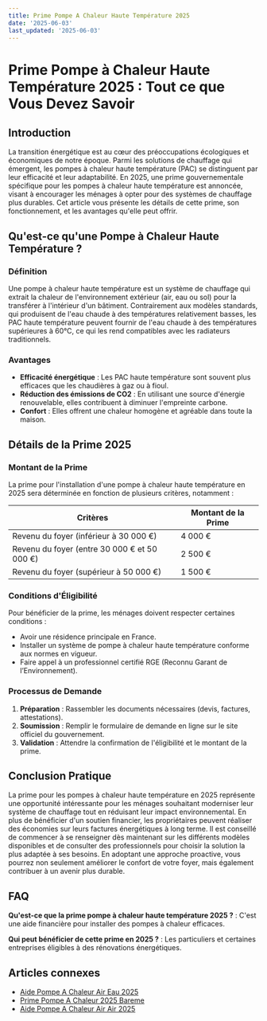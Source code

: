 ```yaml
---
title: Prime Pompe A Chaleur Haute Température 2025
date: '2025-06-03'
last_updated: '2025-06-03'
---
```


# Prime Pompe à Chaleur Haute Température 2025 : Tout ce que Vous Devez Savoir

## Introduction

La transition énergétique est au cœur des préoccupations écologiques et économiques de notre époque. Parmi les solutions de chauffage qui émergent, les pompes à chaleur haute température (PAC) se distinguent par leur efficacité et leur adaptabilité. En 2025, une prime gouvernementale spécifique pour les pompes à chaleur haute température est annoncée, visant à encourager les ménages à opter pour des systèmes de chauffage plus durables. Cet article vous présente les détails de cette prime, son fonctionnement, et les avantages qu'elle peut offrir.

## Qu'est-ce qu'une Pompe à Chaleur Haute Température ?

### Définition

Une pompe à chaleur haute température est un système de chauffage qui extrait la chaleur de l'environnement extérieur (air, eau ou sol) pour la transférer à l'intérieur d'un bâtiment. Contrairement aux modèles standards, qui produisent de l'eau chaude à des températures relativement basses, les PAC haute température peuvent fournir de l'eau chaude à des températures supérieures à 60°C, ce qui les rend compatibles avec les radiateurs traditionnels.

### Avantages

- **Efficacité énergétique** : Les PAC haute température sont souvent plus efficaces que les chaudières à gaz ou à fioul.
- **Réduction des émissions de CO2** : En utilisant une source d'énergie renouvelable, elles contribuent à diminuer l'empreinte carbone.
- **Confort** : Elles offrent une chaleur homogène et agréable dans toute la maison.

## Détails de la Prime 2025

### Montant de la Prime

La prime pour l'installation d'une pompe à chaleur haute température en 2025 sera déterminée en fonction de plusieurs critères, notamment :

| Critères                           | Montant de la Prime |
|------------------------------------|---------------------|
| Revenu du foyer (inférieur à 30 000 €) | 4 000 €             |
| Revenu du foyer (entre 30 000 € et 50 000 €) | 2 500 €             |
| Revenu du foyer (supérieur à 50 000 €) | 1 500 €             |

### Conditions d'Éligibilité

Pour bénéficier de la prime, les ménages doivent respecter certaines conditions :

- Avoir une résidence principale en France.
- Installer un système de pompe à chaleur haute température conforme aux normes en vigueur.
- Faire appel à un professionnel certifié RGE (Reconnu Garant de l’Environnement).

### Processus de Demande

1. **Préparation** : Rassembler les documents nécessaires (devis, factures, attestations).
2. **Soumission** : Remplir le formulaire de demande en ligne sur le site officiel du gouvernement.
3. **Validation** : Attendre la confirmation de l'éligibilité et le montant de la prime.

## Conclusion Pratique

La prime pour les pompes à chaleur haute température en 2025 représente une opportunité intéressante pour les ménages souhaitant moderniser leur système de chauffage tout en réduisant leur impact environnemental. En plus de bénéficier d'un soutien financier, les propriétaires peuvent réaliser des économies sur leurs factures énergétiques à long terme. Il est conseillé de commencer à se renseigner dès maintenant sur les différents modèles disponibles et de consulter des professionnels pour choisir la solution la plus adaptée à ses besoins. En adoptant une approche proactive, vous pourrez non seulement améliorer le confort de votre foyer, mais également contribuer à un avenir plus durable.

## FAQ
**Qu'est-ce que la prime pompe à chaleur haute température 2025 ?**
: C'est une aide financière pour installer des pompes à chaleur efficaces.

**Qui peut bénéficier de cette prime en 2025 ?**
: Les particuliers et certaines entreprises éligibles à des rénovations énergétiques.

## Articles connexes
- [Aide Pompe A Chaleur Air Eau 2025](/aide-pompe-a-chaleur-air-eau-2025/)
- [Prime Pompe A Chaleur 2025 Bareme](/prime-pompe-a-chaleur-2025-bareme/)
- [Aide Pompe A Chaleur Air Air 2025](/aide-pompe-a-chaleur-air-air-2025/)


<script type="application/ld+json">
{
  "@context": "https://schema.org",
  "@type": "FAQPage",
  "mainEntity": [
    {
      "@type": "Question",
      "name": "Qu'est-ce que la prime pompe à chaleur haute température 2025 ?",
      "acceptedAnswer": {
        "@type": "Answer",
        "text": "C'est une aide financière pour installer des pompes à chaleur efficaces."
      }
    },
    {
      "@type": "Question",
      "name": "Qui peut bénéficier de cette prime en 2025 ?",
      "acceptedAnswer": {
        "@type": "Answer",
        "text": "Les particuliers et certaines entreprises éligibles à des rénovations énergétiques."
      }
    }
  ]
}
</script>

